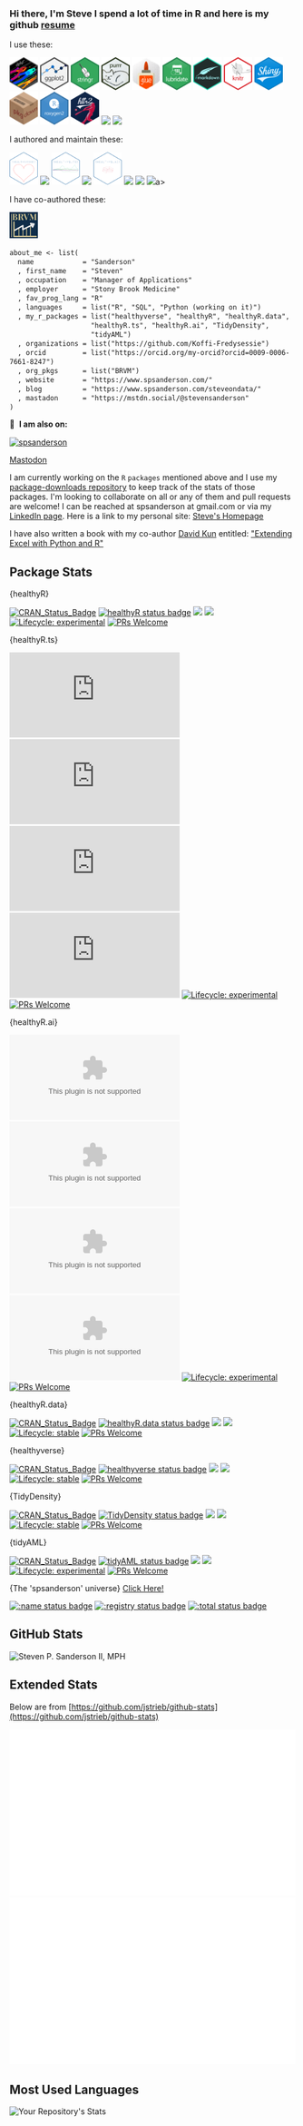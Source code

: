 ### Hi there, I'm Steve I spend a lot of time in R and here is my github [resume](https://resume.github.io/?spsanderson) 
I use these: 
<p align="left">  
  <a href="https://github.com/tidyverse/dplyr"     ><img src="https://raw.githubusercontent.com/rstudio/hex-stickers/master/PNG/dplyr.png"     width="50px"/></a>
  <a href="https://github.com/tidyverse/ggplot2"   ><img src="https://raw.githubusercontent.com/rstudio/hex-stickers/master/PNG/ggplot2.png"   width="50px"/></a>
  <a href="https://github.com/tidyverse/stringr"   ><img src="https://raw.githubusercontent.com/rstudio/hex-stickers/master/PNG/stringr.png"   width="50px"/></a>
  <a href="https://github.com/tidyverse/purrr"     ><img src="https://raw.githubusercontent.com/rstudio/hex-stickers/master/PNG/purrr.png"     width="50px"/></a>
  <a href="https://github.com/tidyverse/glue"      ><img src="https://raw.githubusercontent.com/rstudio/hex-stickers/master/PNG/glue.png"      width="50px"/></a>
  <a href="https://github.com/tidyverse/lubridate" ><img src="https://raw.githubusercontent.com/rstudio/hex-stickers/master/PNG/lubridate.png" width="50px"/></a>
  <a href="https://github.com/rstudio/rmarkdown"   ><img src="https://raw.githubusercontent.com/rstudio/hex-stickers/master/PNG/rmarkdown.png" width="50px"/></a>
  <a href="https://github.com/yihui/knitr"         ><img src="https://raw.githubusercontent.com/rstudio/hex-stickers/master/PNG/knitr.png"     width="50px"/></a>
  <a href="https://github.com/rstudio/shiny"       ><img src="https://raw.githubusercontent.com/rstudio/hex-stickers/master/PNG/shiny.png"     width="50px"/></a>  
  <a href="https://github.com/rstudio/pkgdown"     ><img src="https://raw.githubusercontent.com/rstudio/hex-stickers/master/PNG/pkgdown.png"   width="50px"/></a>
  <a href="https://github.com/r-lib/roxygen2"      ><img src="https://raw.githubusercontent.com/r-lib/roxygen2/master/man/figures/logo.png"    width="50px"/></a>
  <a href="https://github.com/r-lib/httr2"         ><img src="https://github.com/r-lib/httr2/blob/main/man/figures/logo.png"                   width="50px"/></a>
  <a href="https://github.com/business-science/timetk"><img src="https://raw.githubusercontent.com/business-science/timetk/master/man/figures/logo.png" width="50px"/></a>
  <a href="https://github.com/business-science/modeltime"><img src="https://raw.githubusercontent.com/business-science/modeltime/master/man/figures/logo.png" width="50px"/></a>
</p>

I authored and maintain these: 
<p align="left">
  <a href="https://github.com/spsanderson/healthyverse"><img src= "https://raw.githubusercontent.com/spsanderson/healthyverse/master/man/figures/logo.png"     width="50px"/></a>
  <a href="https://github.com/spsanderson/healthyR"><img src= "https://raw.githubusercontent.com/spsanderson/healthyR/master/man/figures/logo.png"  width="50px"/></a>
  <a href="https://github.com/spsanderson/healthyR.ts"><img src= "https://raw.githubusercontent.com/spsanderson/healthyR.ts/master/man/figures/logo.png"  width="50px"/></a>
  <a href="https://github.com/spsanderson/healthyR.data"><img src= "https://raw.githubusercontent.com/spsanderson/healthyR.data/master/man/figures/logo.png"     width="50px"/></a>
  <a href="https://github.com/spsanderson/healthyR.ai"><img src= "https://raw.githubusercontent.com/spsanderson/healthyR.ai/master/man/figures/logo.png"     width="50px"/></a>
  <a href="https://github.com/spsanderson/TidyDensity"><img src= "https://raw.githubusercontent.com/spsanderson/TidyDensity/master/man/figures/logo.png"     width="50px"/></a>
  <a href="https://github.com/spsanderson/tidyAML"><img src= "https://raw.githubusercontent.com/spsanderson/tidyAML/master/man/figures/logo.png"     width="50px"/></a>
  <a href="https://github.com/spsanderson/RandomWalker"><img src="https://raw.githubusercontent.com/spsanderson/RandomWalker/master/man/figures/logo.png" width="50px"/></a>a>
</p>

I have co-authored these:
<p align="left"><a href="https://github.com/Koffi-Fredysessie/BRVM"><img src = "https://raw.githubusercontent.com/Koffi-Fredysessie/BRVM/main/brvm-logo.png" width="50px"/></a>

```
about_me <- list(
  name            = "Sanderson"
  , first_name    = "Steven"
  , occupation    = "Manager of Applications"
  , employer      = "Stony Brook Medicine"
  , fav_prog_lang = "R"
  , languages     = list("R", "SQL", "Python (working on it)")
  , my_r_packages = list("healthyverse", "healthyR", "healthyR.data", 
                    "healthyR.ts", "healthyR.ai", "TidyDensity",
                    "tidyAML")
  , organizations = list("https://github.com/Koffi-Fredysessie")
  , orcid         = list("https://orcid.org/my-orcid?orcid=0009-0006-7661-8247")
  , org_pkgs      = list("BRVM")
  , website       = "https://www.spsanderson.com/"
  , blog          = "https://www.spsanderson.com/steveondata/"
  , mastadon      = "https://mstdn.social/@stevensanderson"
)
```

🔗 &nbsp;**I am also on:**
<p align="left">
<a href="https://www.linkedin.com/in/spsanderson/" target="blank"><img align="center" src="https://raw.githubusercontent.com/rahuldkjain/github-profile-readme-generator/master/src/images/icons/Social/linked-in-alt.svg" alt="spsanderson" height="30" width="40" /></a>
  
<a rel="me" href="https://mstdn.social/@stevensanderson">Mastodon</a>

I am currently working on the `R` `packages` mentioned above and I use my [package-downloads repository](https://github.com/spsanderson/package-downloads) to keep track of the stats of those packages. I'm looking to collaborate on all or any of them and pull requests are welcome! I can be reached at spsanderson at gmail.com or via my [LinkedIn page](https://www.linkedin.com/in/spsanderson/). Here is a link to my personal site: [Steve's Homepage](https://www.spsanderson.com)

I have also written a book with my co-author [David Kun](https://www.linkedin.com/in/davidkun/) entitled: ["Extending Excel with Python and R"](https://packt.link/oTyZJ)

## Package Stats
{healthyR}
<!-- badges: start -->
[![CRAN_Status_Badge](http://www.r-pkg.org/badges/version/healthyR)](https://cran.r-project.org/package=healthyR)
[![healthyR status badge](https://spsanderson.r-universe.dev/badges/healthyR)](https://spsanderson.r-universe.dev)
![](https://cranlogs.r-pkg.org/badges/healthyR)
![](https://cranlogs.r-pkg.org/badges/grand-total/healthyR)
[![Lifecycle: experimental](https://img.shields.io/badge/lifecycle-experimental-orange.svg)](https://lifecycle.r-lib.org/articles/stages.html##experimental)
[![PRs Welcome](https://img.shields.io/badge/PRs-welcome-brightgreen.svg?style=flat-square)](https://makeapullrequest.com)
<!-- badges: end -->

{healthyR.ts}
<!-- badges: start -->
[![CRAN_Status_Badge](http://www.r-pkg.org/badges/version/healthyR.ts)](https://cran.r-project.org/package=healthyR.ts)
[![healthyR.ts status badge](https://spsanderson.r-universe.dev/badges/healthyR.ts)](https://spsanderson.r-universe.dev)
![](https://cranlogs.r-pkg.org/badges/healthyR.ts)
![](https://cranlogs.r-pkg.org/badges/grand-total/healthyR.ts)
[![Lifecycle: experimental](https://img.shields.io/badge/lifecycle-experimental-orange.svg)](https://lifecycle.r-lib.org/articles/stages.html#experimental)
[![PRs Welcome](https://img.shields.io/badge/PRs-welcome-brightgreen.svg?style=flat-square)](http://makeapullrequest.com)
<!-- badges: end -->

{healthyR.ai}
<!-- badges: start -->
[![CRAN_Status_Badge](http://www.r-pkg.org/badges/version/healthyR.ai)](https://cran.r-project.org/package=healthyR.ai)
[![healthyR.ai status badge](https://spsanderson.r-universe.dev/badges/healthyR.ai)](https://spsanderson.r-universe.dev)
![](http://cranlogs.r-pkg.org/badges/healthyR.ai)
![](http://cranlogs.r-pkg.org/badges/grand-total/healthyR.ai)
[![Lifecycle: experimental](https://img.shields.io/badge/lifecycle-experimental-orange.svg)](https://lifecycle.r-lib.org/articles/stages.html#experimental)
[![PRs Welcome](https://img.shields.io/badge/PRs-welcome-brightgreen.svg?style=flat-square)](https://makeapullrequest.com)
<!-- badges: end -->

{healthyR.data}
<!-- badges: start -->
[![CRAN_Status_Badge](http://www.r-pkg.org/badges/version/healthyR.data)](https://cran.r-project.org/package=healthyR.data)
[![healthyR.data status badge](https://spsanderson.r-universe.dev/badges/healthyR.data)](https://spsanderson.r-universe.dev)
![](http://cranlogs.r-pkg.org/badges/healthyR.data)
![](http://cranlogs.r-pkg.org/badges/grand-total/healthyR.data)
[![Lifecycle: stable](https://img.shields.io/badge/lifecycle-stable-brightgreen.svg)](https://lifecycle.r-lib.org/articles/stages.html##stable)
[![PRs Welcome](https://img.shields.io/badge/PRs-welcome-brightgreen.svg?style=flat-square)](https://makeapullrequest.com)
<!-- badges: end -->

{healthyverse}
<!-- badges: start -->
[![CRAN_Status_Badge](http://www.r-pkg.org/badges/version/healthyverse)](https://cran.r-project.org/package=healthyverse)
[![healthyverse status badge](https://spsanderson.r-universe.dev/badges/healthyverse)](https://spsanderson.r-universe.dev)
![](http://cranlogs.r-pkg.org/badges/healthyverse)
![](http://cranlogs.r-pkg.org/badges/grand-total/healthyverse)
[![Lifecycle: stable](https://img.shields.io/badge/lifecycle-stable-brightgreen.svg)](https://lifecycle.r-lib.org/articles/stages.html##stable)
[![PRs Welcome](https://img.shields.io/badge/PRs-welcome-brightgreen.svg?style=flat-square)](http://makeapullrequest.com)
<!-- badges: end -->
  
{TidyDensity}
<!-- badges: start -->
[![CRAN_Status_Badge](http://www.r-pkg.org/badges/version/TidyDensity)](https://cran.r-project.org/package=TidyDensity)
[![TidyDensity status badge](https://spsanderson.r-universe.dev/badges/TidyDensity)](https://spsanderson.r-universe.dev)
![](https://cranlogs.r-pkg.org/badges/TidyDensity)
![](https://cranlogs.r-pkg.org/badges/grand-total/TidyDensity)
[![Lifecycle: stable](https://img.shields.io/badge/lifecycle-stable-brightgreen.svg)](https://lifecycle.r-lib.org/articles/stages.html##stable)
[![PRs Welcome](https://img.shields.io/badge/PRs-welcome-brightgreen.svg?style=flat-square)](https://makeapullrequest.com)
<!-- badges: end -->
  
{tidyAML}
  <!-- badges: start -->
[![CRAN_Status_Badge](http://www.r-pkg.org/badges/version/tidyAML)](https://cran.r-project.org/package=tidyAML)
[![tidyAML status badge](https://spsanderson.r-universe.dev/badges/tidyAML)](https://spsanderson.r-universe.dev/tidyAML)
![](https://cranlogs.r-pkg.org/badges/tidyAML)
![](https://cranlogs.r-pkg.org/badges/grand-total/tidyAML)
[![Lifecycle: experimental](https://img.shields.io/badge/lifecycle-experimental-orange.svg)](https://lifecycle.r-lib.org/articles/stages.html##experimental)
[![PRs Welcome](https://img.shields.io/badge/PRs-welcome-brightgreen.svg?style=flat-square)](https://makeapullrequest.com)
<!-- badges: end -->
  
{The 'spsanderson' universe} [Click Here!](https://spsanderson.r-universe.dev/ui#builds)
<!-- r-universe badges: start -->
[![:name status badge](https://spsanderson.r-universe.dev/badges/:name)](https://spsanderson.r-universe.dev)
[![:registry status badge](https://spsanderson.r-universe.dev/badges/:registry)](https://spsanderson.r-universe.dev)
[![:total status badge](https://spsanderson.r-universe.dev/badges/:total)](https://spsanderson.r-universe.dev)
<!-- r-universe badges: end -->
  
## GitHub Stats
![Steven P. Sanderson II, MPH](https://github-readme-stats.vercel.app/api?username=spsanderson&show_icons=true&theme=onedark)
  
## Extended Stats
Below are from [https://github.com/jstrieb/github-stats](https://github.com/jstrieb/github-stats)

![](https://raw.githubusercontent.com/spsanderson/github-stats/master/generated/overview.svg#gh-dark-mode-only)
![](https://raw.githubusercontent.com/spsanderson/github-stats/master/generated/languages.svg#gh-dark-mode-only)
  
## Most Used Languages
![Your Repository's Stats](https://github-readme-stats.vercel.app/api/top-langs/?username=spsanderson&hide=html,tex&theme=onedark)
